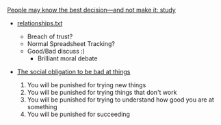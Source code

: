[People may know the best decision—and not make it: study](https://medicalxpress.com/news/2020-04-people-decisionand.html)

* [relationships.txt](https://twitter.com/redditships/status/1254112940078387205)
    * Breach of trust?
    * Normal Spreadsheet Tracking?
    * Good/Bad discuss :)
        * Brilliant moral debate

* [The social obligation to be bad at things](https://notebook.drmaciver.com/posts/2020-02-29-10:30.html)
    1. You will be punished for trying new things
    2. You will be punished for trying things that don't work
    3. You will be punished for trying to understand how good you are at something
    4. You will be punished for succeeding
